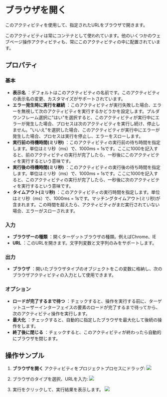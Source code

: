 # ブラウザを開く

このアクティビティを使用して、指定されたURLをブラウザで開きます。

このアクティビティは常にコンテナとして使われています。他のいくつかのウェブページ操作アクティビティも、常にこのアクティビティの中に配置されています。

## プロパティ

### 基本
- **表示名** ：デフォルトはこのアクティビティの名前です。このアクティビティの表示名の変更、カスタマイズがサポートされています。
- **エラー発生時に実行を継続** ：このアクティビティが実行失敗した場合、エラーを無視して次のアクティビティを実行するかどうかを設定します。プルダウンフレーム選択に"はい"を選択すると、このアクティビティが実行中にエラーが発生した場合、プロセスは次のアクティビティを実行し続け、停止しません。"いいえ"を選択した場合、このアクティビティが実行中にエラーが発生した場合、プロセスは実行を停止し、エラーをスローします。
- **実行前の待機時間(ミリ秒)** ：このアクティビティの実行前の待ち時間を指定します。単位はミリ秒（ms）で、1000ms = 1sです。ここに1000を記入すると、前のアクティビティの実行が完了したら、一秒後にこのアクティビティを実行するという意味です。
- **実行後の待機時間(ミリ秒)** ：このアクティビティの実行後の待ち時間を指定します。単位はミリ秒（ms）で、1000ms = 1sです。ここに1000を記入すると、このアクティビティの実行が完了したら、一秒後に次のアクティビティを実行するという意味です。
- **タイムアウト(ミリ秒)** ：このアクティビティの実行時間を指定します。単位はミリ秒（ms）で、1000ms = 1sです。マッチングタイムアウト(ミリ秒)が含まれます。この時間を超えたら、アクティビティがまだ実行されていない場合、エラーがスローされます。

### 入力
- **ブラウザーの種類** ：開くターゲットブラウザの種類。例えばChrome、IE
- **URL** ：このURLを開きます。文字列変数と文字列のみをサポートします。

### 出力
- **ブラウザ** ：開いたブラウザタイプのオブジェクトをこの変数に格納し、次のブラウザアクティビティの入力として使用できます。

### オプション
- **ロードが完了するまで待つ** ：チェックすると、操作を実行する前に、ターゲットユーザーインターフェイスの要素のロードが完了するまで待ってから、次のアクティビティ操作を実行します。
- **最大化** ：チェックすると、自動的に指定したブラウザを最大化して後続の操作をします。
- **終了後に閉じる** ：チェックすると、このアクティビティが終わったら自動的にブラウザを閉じます。

## 操作サンプル

1.  **ブラウザを開く** アクティビティをプロジェクトプロセスにドラッグ:
![](https://docimages.blob.core.chinacloudapi.cn/images/Activities/OpenBrowser20201221-01.png)

2. ブラウザのタイプを選択、URLを入力:
![](https://docimages.blob.core.chinacloudapi.cn/images/Activities/OpenBrowser20201221-02.png)

3. 実行をクリックして、実行結果を表示します。
![](https://docimages.blob.core.chinacloudapi.cn/images/Activities/OpenBrowser20201221-03.png)


